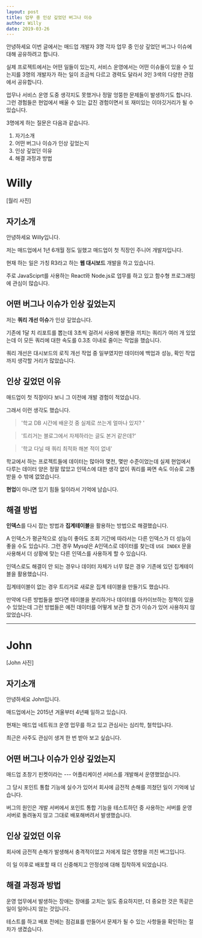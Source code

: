 ```yaml
---
layout: post
title: 업무 중 인상 깊었던 버그나 이슈
author: Willy
date: 2019-03-26
---
```

안녕하세요 이번 글에서는 매드업 개발자 3명 각자 업무 중 인상 깊었던 버그나 이슈에 대해 공유하려고 합니다.

실제 프로젝트에서는 어떤 일들이 있는지, 서비스 운영에서는 어떤 이슈들이 있을 수 있는지를 3명의 개발자가 하는 일이 조금씩 다르고 경력도 달라서 3인 3색의 다양한 관점에서 공유합니다.

업무나 서비스 운영 도중 생각지도 못했거나 정말 엉뚱한 문제들이 발생하기도 합니다. 그런 경험들은 현업에서 배울 수 있는 값진 경험이면서 또 재미있는 이야깃거리가 될 수 있습니다.

3명에게 하는 질문은 다음과 같습니다.

1. 자기소개
1. 어떤 버그나 이슈가 인상 깊었는지
1. 인상 깊었던 이유
1. 해결 과정과 방법

# Willy

[월리 사진]

## 자기소개

안녕하세요 Willy입니다.

저는 매드업에서 1년 6개월 정도 일했고 매드업이 첫 직장인 주니어 개발자입니다.

현재 하는 일은 가칭 R3라고 하는 **웹 대시보드** 개발을 하고 있습니다. 

주로 JavaSciprt를 사용하는 React와 Node.js로 업무를 하고 있고 함수형 프로그래밍에 관심이 많습니다.

## 어떤 버그나 이슈가 인상 깊었는지

저는 **쿼리 개선 이슈**가 인상 깊었습니다. 

기존에 1달 치 리포트를 뽑는데 3초씩 걸려서 사용에 불편을 끼치는 쿼리가 여러 개 있었는데 이 모든 쿼리에 대한 속도를 0.3초 이내로 줄이는 작업을 했습니다.

쿼리 개선은 대시보드의 로직 개선 작업 중 일부였지만 데이터에 백업과 성능, 확인 작업까지 생각할 거리가 많았습니다.

## 인상 깊었던 이유

매드업이 첫 직장이다 보니 그 이전에 개발 경험이 적었습니다.

그래서 이런 생각도 했습니다.

> '학교 DB 시간에 배운것 중 실제로 쓰는게 얼마나 있지? '

> '트리거는 블로그에서 자제하라는 글도 본거 같은데?'

> '학교 다닐 때 쿼리 최적화 해본 적이 없네'


학교에서 하는 프로젝트들에 데이터는 많아야 몇천, 몇만 수준이었는데 실제 현업에서 다루는 데이터 양은 정말 많았고 인덱스에 대한 생각 없이 쿼리를 짜면 속도 이슈로 고통받을 수 밖에 없었습니다.

**현업**이 아니면 있기 힘들 일이라서 기억에 남습니다.

## 해결 방법
**인덱스**를 다시 잡는 방법과 **집계테이블**을 활용하는 방법으로 해결했습니다.

A 인덱스가 평균적으로 성능이 좋아도 조회 기간에 따라서는 다른 인덱스가 더 성능이 좋을 수도 있습니다.
그런 경우 Mysql은 A인덱스로 데이터를 찾는데 `USE INDEX` 문을 사용해서 더 상황에 맞는 다른 인덱스를 사용하게 할 수 있습니다.

인덱스로도 해결이 안 되는 경우나 데이터 자체가 너무 많은 경우 기존에 있던 집계테이블을 활용했습니다.
 
집계테이블이 없는 경우 트리거로 새로운 집계 테이블을 만들기도 했습니다.

만약에 다른 방법들을 썼다면 테이블을 분리하거나 데이터를 아카이브하는 정책이 있을 수 있었는데 그런 방법들은 예전 데이터를 어떻게 보관 할 건가 이슈가 있어 사용하지 않았었습니다.

---

# John

[John 사진]

## 자기소개

안녕하세요 John입니다.

매드업에서는 2015년 겨울부터 4년째 일하고 있습니다.

현재는 매드업 네트워크 운영 업무를 하고 있고 관심사는 심리학, 철학입니다.

최근은 사주도 관심이 생겨 한 번 받아 보고 싶습니다.

## 어떤 버그나 이슈가 인상 깊었는지

매드업 초창기 핀켓이라는 --- 어플리케이션 서비스를 개발해서 운영했었습니다.

그 당시 포인트 통합 기능에 실수가 있어서 회사에 금전적 손해를 끼쳤던 일이 기억에 남습니다.

버그의 원인은 개발 서버에서 포인트 통합 기능을 테스트하던 중 사용하는 서버를 운영 서버로 돌려놓지 않고 그대로 배포해버려서 발생했습니다.

## 인상 깊었던 이유

회사에 금전적 손해가 발생해서 충격적이었고 저에게 많은 영향을 끼친 버그입니다.

이 일 이후로 배포할 때 더 신중해지고 안정성에 대해 집착하게 되었습니다.

## 해결 과정과 방법

운영 업무에서 발생하는 장애는 장애를 고치는 일도 중요하지만, 더 중요한 것은 똑같은 일이 일어나지 않는 것입니다.

테스트를 하고 배포 전에는 점검표를 만들어서 문제가 될 수 있는 사항들을 확인하는 절차가 생겼습니다.